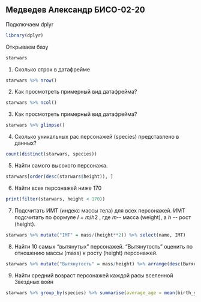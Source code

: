 ## Медведев Александр БИСО-02-20

Подключаем dplyr
```R
library(dplyr)  
```
Открываем базу
```R
starwars
```

1. Сколько строк в датафрейме
```R
starwars %>% nrow()
```

2. Как просмотреть примерный вид датафрейма?
```R
starwars %>% ncol()
```

3. Как просмотреть примерный вид датафрейма?
```R
starwars %>% glimpse()
```

4. Сколько уникальных рас персонажей (species) представлено в данных?
```R
count(distinct(starwars, species))
```

5. Найти самого высокого персонажа.
```R
starwars[order(desc(starwars$height)), ]
```
6. Найти всех персонажей ниже 170
```R
print(filter(starwars, height < 170))
```

7. Подсчитать ИМТ (индекс массы тела) для всех персонажей. ИМТ подсчитать по формуле 𝐼 = 𝑚/ℎ2 , где 𝑚-- масса (weight), а ℎ -- рост (height).
```R
starwars %>% mutate("IMT" = mass/(height**2)) %>% select(name, IMT)
```
8. Найти 10 самых “вытянутых” персонажей. “Вытянутость” оценить по отношению массы (mass) к росту (height) персонажей.
```R
starwars %>% mutate("Вытянутость" = mass/height) %>% arrange(desc(Вытянутость)) %>% slice(1:10) %>% select(name,Вытянутость)
```
9. Найти средний возраст персонажей каждой расы вселенной Звездных войн
```R
starwars %>% group_by(species) %>% summarise(average_age = mean(birth_year, na.rm = TRUE))
```
